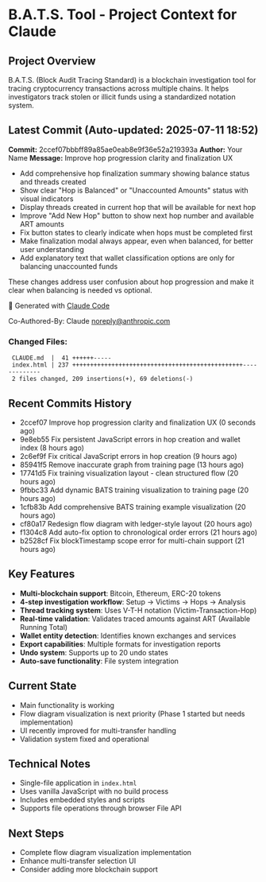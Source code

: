 # B.A.T.S. Tool - Project Context for Claude

## Project Overview
B.A.T.S. (Block Audit Tracing Standard) is a blockchain investigation tool for tracing cryptocurrency transactions across multiple chains. It helps investigators track stolen or illicit funds using a standardized notation system.

## Latest Commit (Auto-updated: 2025-07-11 18:52)

**Commit:** 2ccef07bbbff89a85ae0eab8e9f36e52a219393a
**Author:** Your Name
**Message:** Improve hop progression clarity and finalization UX

- Add comprehensive hop finalization summary showing balance status and threads created
- Show clear "Hop is Balanced" or "Unaccounted Amounts" status with visual indicators
- Display threads created in current hop that will be available for next hop
- Improve "Add New Hop" button to show next hop number and available ART amounts
- Fix button states to clearly indicate when hops must be completed first
- Make finalization modal always appear, even when balanced, for better user understanding
- Add explanatory text that wallet classification options are only for balancing unaccounted funds

These changes address user confusion about hop progression and make it clear when balancing is needed vs optional.

🤖 Generated with [Claude Code](https://claude.ai/code)

Co-Authored-By: Claude <noreply@anthropic.com>

### Changed Files:
```
 CLAUDE.md  |  41 ++++++-----
 index.html | 237 ++++++++++++++++++++++++++++++++++++++++++++++++-------------
 2 files changed, 209 insertions(+), 69 deletions(-)
```

## Recent Commits History

- 2ccef07 Improve hop progression clarity and finalization UX (0 seconds ago)
- 9e8eb55 Fix persistent JavaScript errors in hop creation and wallet index (8 hours ago)
- 2c6ef9f Fix critical JavaScript errors in hop creation (9 hours ago)
- 85941f5 Remove inaccurate graph from training page (13 hours ago)
- 17741d5 Fix training visualization layout - clean structured flow (20 hours ago)
- 9fbbc33 Add dynamic BATS training visualization to training page (20 hours ago)
- 1cfb83b Add comprehensive BATS training example visualization (20 hours ago)
- cf80a17 Redesign flow diagram with ledger-style layout (20 hours ago)
- f1304c8 Add auto-fix option to chronological order errors (21 hours ago)
- b2528cf Fix blockTimestamp scope error for multi-chain support (21 hours ago)

## Key Features
- **Multi-blockchain support**: Bitcoin, Ethereum, ERC-20 tokens
- **4-step investigation workflow**: Setup → Victims → Hops → Analysis
- **Thread tracking system**: Uses V-T-H notation (Victim-Transaction-Hop)
- **Real-time validation**: Validates traced amounts against ART (Available Running Total)
- **Wallet entity detection**: Identifies known exchanges and services
- **Export capabilities**: Multiple formats for investigation reports
- **Undo system**: Supports up to 20 undo states
- **Auto-save functionality**: File system integration

## Current State
- Main functionality is working
- Flow diagram visualization is next priority (Phase 1 started but needs implementation)
- UI recently improved for multi-transfer handling
- Validation system fixed and operational

## Technical Notes
- Single-file application in `index.html`
- Uses vanilla JavaScript with no build process
- Includes embedded styles and scripts
- Supports file operations through browser File API

## Next Steps
- Complete flow diagram visualization implementation
- Enhance multi-transfer selection UI
- Consider adding more blockchain support
